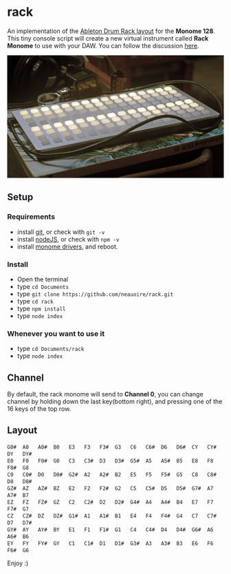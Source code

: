 # rack

An implementation of the [Ableton Drum Rack layout](https://llllllll.co/t/using-a-grid-as-linnstrument/23637/34?u=neauoire) for the **Monome 128**. This tiny console script will create a new virtual instrument called **Rack Monome** to use with your DAW. You can follow the discussion [here](https://llllllll.co/t/using-a-grid-as-linnstrument/23637).

<img src='https://raw.githubusercontent.com/neauoire/rack/master/PREVIEW.jpg' width='600'/>

## Setup

### Requirements

- install [git](https://hackernoon.com/install-git-on-mac-a884f0c9d32c), or check with `git -v`
- install [nodeJS](https://nodejs.org/en/), or check with `npm -v`
- install [monome drivers](https://monome.org/docs/setup/), and reboot.

### Install

- Open the terminal
- type `cd Documents`
- type `git clone https://github.com/neauoire/rack.git`
- type `cd rack`
- type `npm install`
- type `node index`

### Whenever you want to use it

- type `cd Documents/rack`
- type `node index`

## Channel

By default, the rack monome will send to **Channel 0**, you can change channel by holding down the last key(bottom right), and pressing one of the 16 keys of the top row.

## Layout

```
G0#  A0   A0#  B0   E3   F3   F3#  G3   C6   C6#  D6   D6#  CY   CY#  DY   DY#   
E0   F0   F0#  G0   C3   C3#  D3   D3#  G5#  A5   A5#  B5   E8   F8   F8#  G8   
C0   C0#  D0   D0#  G2#  A2   A2#  B2   E5   F5   F5#  G5   C8   C8#  D8   D8# 
GZ#  AZ   AZ#  BZ   E2   F2   F2#  G2   C5   C5#  D5   D5#  G7#  A7   A7#  B7  
EZ   FZ   FZ#  GZ   C2   C2#  D2   D2#  G4#  A4   A4#  B4   E7   F7   F7#  G7  
CZ   CZ#  DZ   DZ#  G1#  A1   A1#  B1   E4   F4   F4#  G4   C7   C7#  D7   D7# 
GY#  AY   AY#  BY   E1   F1   F1#  G1   C4   C4#  D4   D4#  G6#  A6   A6#  B6  
EY   FY   FY#  GY   C1   C1#  D1   D1#  G3#  A3   A3#  B3   E6   F6   F6#  G6  
```

Enjoy :)
